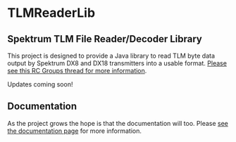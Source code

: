 # TLMReaderLib

## Spektrum TLM File Reader/Decoder Library

This project is designed to provide a Java library to read TLM byte data output by Spektrum DX8 and DX18 transmitters into a usable format. [Please see this RC Groups thread for more information](http://www.rcgroups.com/forums/showthread.php?t=1725173).

Updates coming soon!

## Documentation

As the project grows the hope is that the documentation will too. Please [see the documentation page](docs/README.md) for more information.
